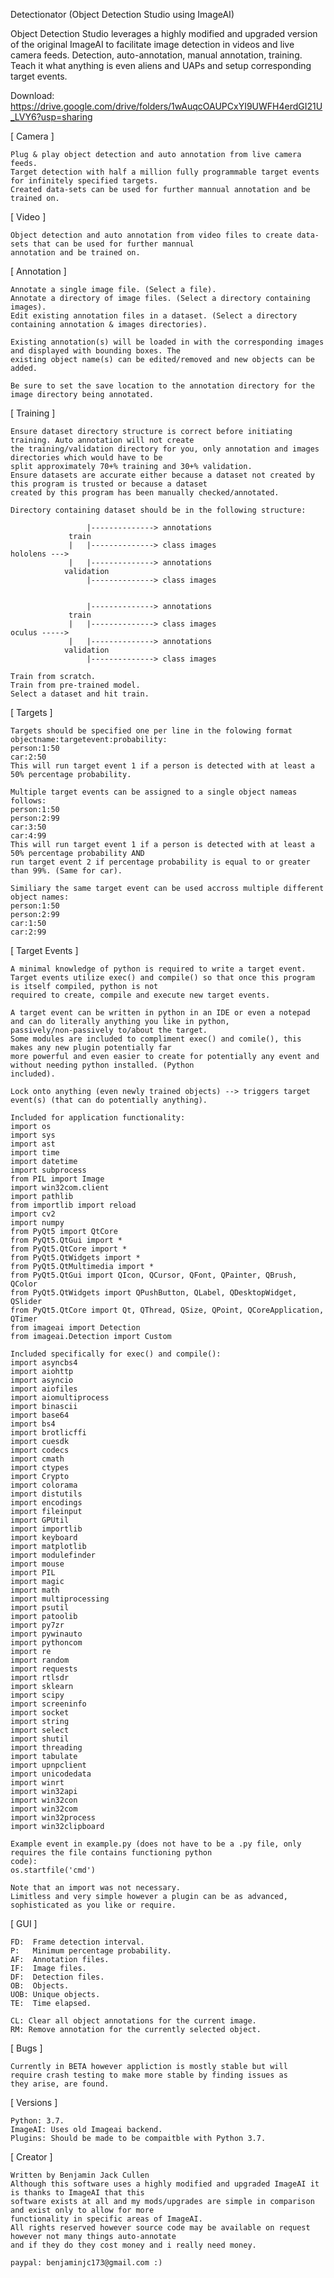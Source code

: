 Detectionator (Object Detection Studio using ImageAI)


Object Detection Studio leverages a highly modified and upgraded version of the original ImageAI to facilitate image
detection in videos and live camera feeds. Detection, auto-annotation, manual annotation, training.
Teach it what anything is even aliens and UAPs and setup corresponding target events.

Download: https://drive.google.com/drive/folders/1wAuqcOAUPCxYI9UWFH4erdGI21U_LVY6?usp=sharing


[ Camera ]

    Plug & play object detection and auto annotation from live camera feeds.
    Target detection with half a million fully programmable target events for infinitely specified targets.
    Created data-sets can be used for further mannual annotation and be trained on.


[ Video ]

    Object detection and auto annotation from video files to create data-sets that can be used for further mannual
    annotation and be trained on.


[ Annotation ]

    Annotate a single image file. (Select a file).
    Annotate a directory of image files. (Select a directory containing images).
    Edit existing annotation files in a dataset. (Select a directory containing annotation & images directories).

    Existing annotation(s) will be loaded in with the corresponding images and displayed with bounding boxes. The
    existing object name(s) can be edited/removed and new objects can be added.

    Be sure to set the save location to the annotation directory for the image directory being annotated.


[ Training ]

    Ensure dataset directory structure is correct before initiating training. Auto annotation will not create
    the training/validation directory for you, only annotation and images directories which would have to be
    split approximately 70+% training and 30+% validation.
    Ensure datasets are accurate either because a dataset not created by this program is trusted or because a dataset
    created by this program has been manually checked/annotated.

    Directory containing dataset should be in the following structure:
    
                     |--------------> annotations
                 train
                 |   |--------------> class images
    hololens --->
                 |   |--------------> annotations
                validation
                     |--------------> class images
    
    
                     |--------------> annotations
                 train
                 |   |--------------> class images
    oculus ----->
                 |   |--------------> annotations
                validation
                     |--------------> class images
    
    Train from scratch.
    Train from pre-trained model.
    Select a dataset and hit train.


[ Targets ]

    Targets should be specified one per line in the folowing format objectname:targetevent:probability:
    person:1:50
    car:2:50
    This will run target event 1 if a person is detected with at least a 50% percentage probability.
    
    Multiple target events can be assigned to a single object nameas follows:
    person:1:50
    person:2:99
    car:3:50
    car:4:99
    This will run target event 1 if a person is detected with at least a 50% percentage probability AND
    run target event 2 if percentage probability is equal to or greater than 99%. (Same for car).

    Similiary the same target event can be used accross multiple different object names:
    person:1:50
    person:2:99
    car:1:50
    car:2:99


[ Target Events ]

    A minimal knowledge of python is required to write a target event.
    Target events utilize exec() and compile() so that once this program is itself compiled, python is not
    required to create, compile and execute new target events.

    A target event can be written in python in an IDE or even a notepad and can do literally anything you like in python,
    passively/non-passively to/about the target.
    Some modules are included to compliment exec() and comile(), this makes any new plugin potentially far
    more powerful and even easier to create for potentially any event and without needing python installed. (Python
    included).

    Lock onto anything (even newly trained objects) --> triggers target event(s) (that can do potentially anything).

    Included for application functionality:
    import os
    import sys
    import ast
    import time
    import datetime
    import subprocess
    from PIL import Image
    import win32com.client
    import pathlib
    from importlib import reload
    import cv2
    import numpy
    from PyQt5 import QtCore
    from PyQt5.QtGui import *
    from PyQt5.QtCore import *
    from PyQt5.QtWidgets import *
    from PyQt5.QtMultimedia import *
    from PyQt5.QtGui import QIcon, QCursor, QFont, QPainter, QBrush, QColor
    from PyQt5.QtWidgets import QPushButton, QLabel, QDesktopWidget, QSlider
    from PyQt5.QtCore import Qt, QThread, QSize, QPoint, QCoreApplication, QTimer
    from imageai import Detection
    from imageai.Detection import Custom
    
    Included specifically for exec() and compile():
    import asyncbs4
    import aiohttp
    import asyncio
    import aiofiles
    import aiomultiprocess
    import binascii
    import base64
    import bs4
    import brotlicffi
    import cuesdk
    import codecs
    import cmath
    import ctypes
    import Crypto
    import colorama
    import distutils
    import encodings
    import fileinput
    import GPUtil
    import importlib
    import keyboard
    import matplotlib
    import modulefinder
    import mouse
    import PIL
    import magic
    import math
    import multiprocessing
    import psutil
    import patoolib
    import py7zr
    import pywinauto
    import pythoncom
    import re
    import random
    import requests
    import rtlsdr
    import sklearn
    import scipy
    import screeninfo
    import socket
    import string
    import select
    import shutil
    import threading
    import tabulate
    import upnpclient
    import unicodedata
    import winrt
    import win32api
    import win32con
    import win32com
    import win32process
    import win32clipboard

    Example event in example.py (does not have to be a .py file, only requires the file contains functioning python
    code):
    os.startfile('cmd')

    Note that an import was not necessary.
    Limitless and very simple however a plugin can be as advanced, sophisticated as you like or require.


[ GUI ]

    FD:  Frame detection interval.
    P:   Minimum percentage probability.
    AF:  Annotation files.
    IF:  Image files.
    DF:  Detection files.
    OB:  Objects.
    UOB: Unique objects.
    TE:  Time elapsed.

    CL: Clear all object annotations for the current image.
    RM: Remove annotation for the currently selected object.


[ Bugs ]

    Currently in BETA however appliction is mostly stable but will
    require crash testing to make more stable by finding issues as
    they arise, are found.


[ Versions ]

    Python: 3.7.
    ImageAI: Uses old Imageai backend.
    Plugins: Should be made to be compaitble with Python 3.7.

[ Creator ]

    Written by Benjamin Jack Cullen
    Although this software uses a highly modified and upgraded ImageAI it is thanks to ImageAI that this
    software exists at all and my mods/upgrades are simple in comparison and exist only to allow for more
    functionality in specific areas of ImageAI.
    All rights reserved however source code may be available on request however not many things auto-annotate
    and if they do they cost money and i really need money.

    paypal: benjaminjc173@gmail.com :)
